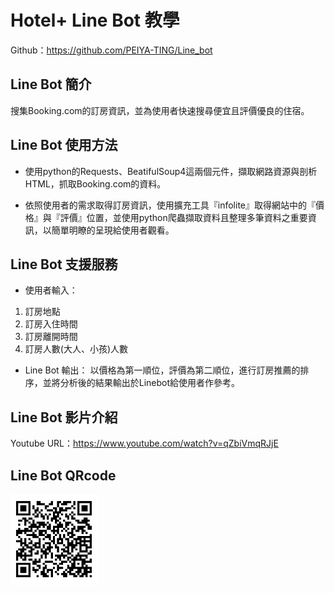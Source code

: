 # Hotel+ Line Bot 教學 

Github：https://github.com/PEIYA-TING/Line_bot


## Line Bot 簡介

搜集Booking.com的訂房資訊，並為使用者快速搜尋便宜且評價優良的住宿。

## Line Bot 使用方法 
- 使用python的Requests、BeatifulSoup4這兩個元件，擷取網路資源與剖析HTML，抓取Booking.com的資料。

- 依照使用者的需求取得訂房資訊，使用擴充工具『infolite』取得網站中的『價格』與『評價』位置，並使用python爬蟲擷取資料且整理多筆資料之重要資訊，以簡單明瞭的呈現給使用者觀看。

## Line Bot 支援服務

- 使用者輸入：
1. 訂房地點
2. 訂房入住時間
3. 訂房離開時間
4. 訂房人數(大人、小孩)人數

- Line Bot 輸出：
以價格為第一順位，評價為第二順位，進行訂房推薦的排序，並將分析後的結果輸出於Linebot給使用者作參考。

## Line Bot 影片介紹

Youtube URL：https://www.youtube.com/watch?v=qZbiVmqRJjE

## Line Bot QRcode

![image](https://github.com/PEIYA-TING/Line_bot/blob/master/QR.PNG)


